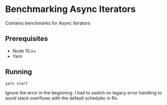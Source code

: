 # Benchmarking Async Iterators

Contains benchmarks for Async Iterators

## Prerequisites

* Node 10.x+
* Yarn

## Running

```bash
yarn start
```

Ignore the error in the beginning. I had to switch on legacy error handling to avoid stack overflows with the default scheduler in Rx.
